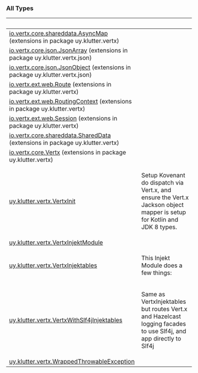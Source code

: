 
### All Types

|&nbsp;|&nbsp;|
|---|---|
| [io.vertx.core.shareddata.AsyncMap](../uy.klutter.vertx/io.vertx.core.shareddata.-async-map/index.md) (extensions in package uy.klutter.vertx) |  |
| [io.vertx.core.json.JsonArray](../uy.klutter.vertx.json/io.vertx.core.json.-json-array/index.md) (extensions in package uy.klutter.vertx.json) |  |
| [io.vertx.core.json.JsonObject](../uy.klutter.vertx.json/io.vertx.core.json.-json-object/index.md) (extensions in package uy.klutter.vertx.json) |  |
| [io.vertx.ext.web.Route](../uy.klutter.vertx/io.vertx.ext.web.-route/index.md) (extensions in package uy.klutter.vertx) |  |
| [io.vertx.ext.web.RoutingContext](../uy.klutter.vertx/io.vertx.ext.web.-routing-context/index.md) (extensions in package uy.klutter.vertx) |  |
| [io.vertx.ext.web.Session](../uy.klutter.vertx/io.vertx.ext.web.-session/index.md) (extensions in package uy.klutter.vertx) |  |
| [io.vertx.core.shareddata.SharedData](../uy.klutter.vertx/io.vertx.core.shareddata.-shared-data/index.md) (extensions in package uy.klutter.vertx) |  |
| [io.vertx.core.Vertx](../uy.klutter.vertx/io.vertx.core.-vertx/index.md) (extensions in package uy.klutter.vertx) |  |
| [uy.klutter.vertx.VertxInit](../uy.klutter.vertx/-vertx-init/index.md) | <p>Setup Kovenant do dispatch via Vert.x, and ensure the Vert.x Jackson object mapper is setup for Kotlin and JDK 8 types.</p> |
| [uy.klutter.vertx.VertxInjektModule](../uy.klutter.vertx/-vertx-injekt-module/index.md) |  |
| [uy.klutter.vertx.VertxInjektables](../uy.klutter.vertx/-vertx-injektables/index.md) | <p>This Injekt Module does a few things:</p> |
| [uy.klutter.vertx.VertxWithSlf4jInjektables](../uy.klutter.vertx/-vertx-with-slf4j-injektables/index.md) | <p>Same as VertxInjektables but routes Vert.x and Hazelcast logging facades to use Slf4j, and app directly to Slf4j</p> |
| [uy.klutter.vertx.WrappedThrowableException](../uy.klutter.vertx/-wrapped-throwable-exception/index.md) |  |
